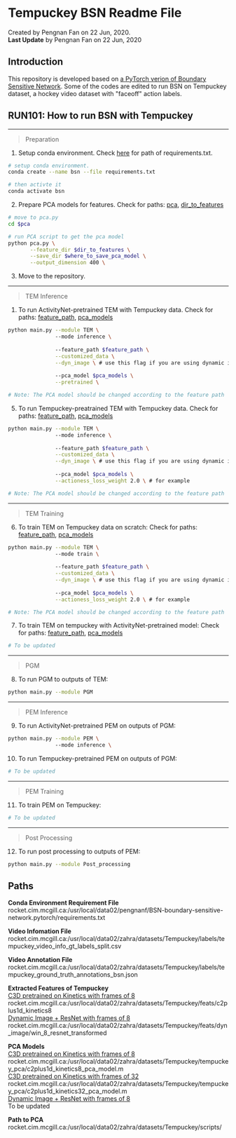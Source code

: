 # **Tempuckey BSN Readme File**
Created by Pengnan Fan on 22 Jun, 2020.  
**Last Update** by Pengnan Fan on 22 Jun, 2020

## Introduction
This repository is developed based on [a PyTorch verion of Boundary Sensitive Network](https://github.com/wzmsltw/BSN-boundary-sensitive-network.pytorch). Some of the codes are edited to run BSN on Tempuckey dataset, a hockey video dataset with "faceoff" action labels.

## RUN101: How to run BSN with Tempuckey
***
> Preparation
1. Setup conda environment. Check [here](#1) for path of requirements.txt.
```bash
# setup conda environment.
conda create --name bsn --file requirements.txt

# then activte it
conda activate bsn
```
2. Prepare PCA models for features. Check for paths: [pca](#6), [dir_to_features](#4)
```bash
# move to pca.py
cd $pca

# run PCA script to get the pca model
python pca.py \
       --feature_dir $dir_to_features \
       --save_dir $where_to_save_pca_model \
       --output_dimension 400 \
```
3. Move to the repository.
***
> TEM Inference
1. To run ActivityNet-pretrained TEM with Tempuckey data. Check for paths: [feature_path](#4), [pca_models](#5)
```bash
python main.py --module TEM \ 
               --mode inference \ 
               
               --feature_path $feature_path \
               --customized_data \
               --dyn_image \ # use this flag if you are using dynamic image features
               
               --pca_model $pca_models \
               --pretrained \ 

# Note: The PCA model should be changed according to the feature path
```
5. To run Tempuckey-preatrained TEM with Tempuckey data. Check for paths: [feature_path](#4), [pca_models](#5)
```bash
python main.py --module TEM \ 
               --mode inference \ 
               
               --feature_path $feature_path \
               --customized_data \
               --dyn_image \ # use this flag if you are using dynamic image features
               
               --pca_model $pca_models \
               --actioness_loss_weight 2.0 \ # for example

# Note: The PCA model should be changed according to the feature path
```
***
> TEM Training
6. To train TEM on Tempuckey data on scratch: Check for paths: [feature_path](#4), [pca_models](#5)
```bash
python main.py --module TEM \ 
               --mode train \ 
               
               --feature_path $feature_path \
               --customized_data \
               --dyn_image \ # use this flag if you are using dynamic image features
               
               --pca_model $pca_models \
               --actioness_loss_weight 2.0 \ # for example

# Note: The PCA model should be changed according to the feature path
```
7. To train TEM on tempuckey with ActivityNet-pretrained model: Check for paths: [feature_path](#4), [pca_models](#5)
```bash
# To be updated
```
***
> PGM
8. To run PGM to outputs of TEM:
```bash
python main.py --module PGM
```
***
> PEM Inference
9. To run ActivityNet-pretrained PEM on outputs of PGM:
```bash
python main.py --module PEM \ 
               --mode inference \
```
10. To run Tempuckey-pretrained PEM on outputs of PGM:
```bash
# To be updated
```
***
> PEM Training
11. To train PEM on Tempuckey:
```bash
# To be updated
```
***
> Post Processing
12. To run post processing to outputs of PEM:
```bash
python main.py --module Post_processing
```

## Paths
**Conda Environment Requirement File**
<span id=1>  
rocket.cim.mcgill.ca:/usr/local/data02/pengnanf/BSN-boundary-sensitive-network.pytorch/requirements.txt
</span>

**Video Infomation File**
<span id=2>
rocket.cim.mcgill.ca:/usr/local/data02/zahra/datasets/Tempuckey/labels/tempuckey_video_info_gt_labels_split.csv
</span>

**Video Annotation File**
<span id=3>
rocket.cim.mcgill.ca:/usr/local/data02/zahra/datasets/Tempuckey/labels/tempuckey_ground_truth_annotations_bsn.json
</span>

**Extracted Features of Tempuckey**  
<span id=4>
<u>C3D pretrained on Kinetics with frames of 8</u>
rocket.cim.mcgill.ca:/usr/local/data02/zahra/datasets/Tempuckey/feats/c2plus1d_kinetics8  
<u>Dynamic Image + ResNet with frames of 8</u>  
rocket.cim.mcgill.ca:/usr/local/data02/zahra/datasets/Tempuckey/feats/dyn_image/win_8_resnet_transformed
</span>

**PCA Models**  
<span id=5>
<u>C3D pretrained on Kinetics with frames of 8</u>
rocket.cim.mcgill.ca:/usr/local/data02/zahra/datasets/Tempuckey/tempuckey_pca/c2plus1d_kinetics8_pca_model.m  
<u>C3D pretrained on Kinetics with frames of 32</u>
rocket.cim.mcgill.ca:/usr/local/data02/zahra/datasets/Tempuckey/tempuckey_pca/c2plus1d_kinetics32_pca_model.m  
<u>Dynamic Image + ResNet with frames of 8</u>  
To be updated
</span>

**Path to PCA**  
<span id=6>
rocket.cim.mcgill.ca:/usr/local/data02/zahra/datasets/Tempuckey/scripts/
</span>